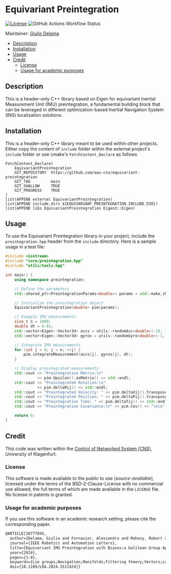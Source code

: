 # Equivariant Preintegration

[![License](https://img.shields.io/badge/License-AAUCNS-336B81.svg)](./LICENSE)
![GitHub Actions Workflow Status](https://img.shields.io/github/actions/workflow/status/aau-cns/Lie-plusplus/cmake-build-and-test.yml?label=Test)

Maintainer: [Giulio Delama](mailto:giulio.delama@aau.at)

- [Description](#description)
- [Installation](#installation)
- [Usage](#usage)
- [Credit](#credit)
  * [License](#license)
  * [Usage for academic purposes](#usage-for-academic-purposes)

## Description

This is a header-only C++ library based on Eigen for equivariant Inertial Measurement Unit (IMU) preintegration, a fundamental building
block that can be leveraged in different optimization-based Inertial Navigation System (INS) localization solutions.

## Installation

This is a header-only C++ library meant to be used within other projects. Either copy the content of `include` folder within the external project's `include` folder or use cmake's `FetchContent_Declare` as follows
```
FetchContent_Declare(
    EquivariantPreintegration
    GIT_REPOSITORY  https://github.com/aau-cns/equivariant-preintegration
    GIT_TAG         main
    GIT_SHALLOW     TRUE
    GIT_PROGRESS    TRUE
)
list(APPEND external EquivariantPreintegration) 
list(APPEND include_dirs ${EQUIVARIANT_PREINTEGRATION_INCLUDE_DIR})
list(APPEND libs EquivariantPreintegration Eigen3::Eigen)
```
## Usage
To use the Equivariant Preintegration library in your project, include the `preintegration.hpp` header from the `include` directory. Here is a sample usage in a test file:

```cpp
#include <iostream>
#include "core/preintegration.hpp"
#include "utils/tools.hpp"

int main() {
    using namespace preintegration;

    // Define the parameters
    std::shared_ptr<PreintegrationParams<double>> params = std::make_shared<PreintegrationParams<double>>(Eigen::Vector3d::UnitZ() * -9.81, 1e-4, 1e-3, 1e-6, 1e-5);

    // Initialize the preintegration object
    EquivariantPreintegration<double> pim(params);

    // Example IMU measurements
    size_t n = 1000;
    double dt = 0.01;
    std::vector<Eigen::Vector3d> accs = utils::randomAcc<double>(-10, 10, n);
    std::vector<Eigen::Vector3d> gyros = utils::randomGyro<double>(-1, 1, n);

    // Integrate IMU measurements
    for (int j = 0; j < n; ++j) {
        pim.integrateMeasurement(accs[j], gyros[j], dt);
    }

    // Display preintegrated measurements
    std::cout << "Preintegration Matrix:\n"
              << pim.Upsilon().asMatrix() << std::endl;
    std::cout << "Preintegrated Rotation:\n"
              << pim.deltaRij() << std::endl;
    std::cout << "Preintegrated Velocity: " << pim.deltaVij().transpose() << std::endl;
    std::cout << "Preintegrated Position: " << pim.deltaPij().transpose() << std::endl;
    std::cout << "Preintegration Time: " << pim.deltaTij() << std::endl;
    std::cout << "Preintegration Covariance:\n" << pim.Cov() << "\n\n" << std::endl;

    return 0;
}
```

## Credit
This code was written within the [Control of Networked System (CNS)](https://www.aau.at/en/smart-systems-technologies/control-of-networked-systems/), University of Klagenfurt.

### License
This software is made available to the public to use (_source-available_), licensed under the terms of the BSD-2-Clause-License with no commercial use allowed, the full terms of which are made available in the `LICENSE` file. No license in patents is granted.

### Usage for academic purposes
If you use this software in an academic research setting, please cite the corresponding paper.

```latex
@ARTICLE{10777045,
  author={Delama, Giulio and Fornasier, Alessandro and Mahony, Robert and Weiss, Stephan},
  journal={IEEE Robotics and Automation Letters},
  title={Equivariant IMU Preintegration with Biases:a Galilean Group Approach},
  year={2024},
  pages={1-8},
  keywords={Lie groups;Navigation;Manifolds;Filtering theory;Vectors;Location awareness;Algebra;Accuracy;Libraries;Kalman filters;Localization;Sensor Fusion;SLAM},
  doi={10.1109/LRA.2024.3511424}}
```